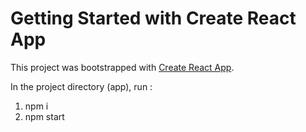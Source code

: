 # Getting Started with Create React App

This project was bootstrapped with [Create React App](https://github.com/facebook/create-react-app).

In the project directory (app), run :

1. npm i
2. npm start
